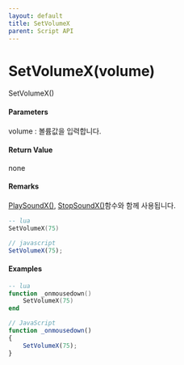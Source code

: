 ```yaml
---
layout: default
title: SetVolumeX
parent: Script API
---
```

# SetVolumeX\(volume\)

SetVolumeX\(\)

#### Parameters

volume : 볼륨값을 입력합니다.

#### Return Value

none

#### Remarks

[PlaySoundX\(\)](./enusscriptapi_playsoundx.md), [StopSoundX\(\)](./enusscriptapi_stopsoundx.md)함수와 함께 사용됩니다.

```lua
-- lua
SetVolumeX(75)
```

```js
// javascript
SetVolumeX(75);
```

#### 

#### Examples

```lua
-- lua
function _onmousedown()
    SetVolumeX(75)
end
```

```js
// JavaScript
function _onmousedown()
{    
    SetVolumeX(75);
}
```



